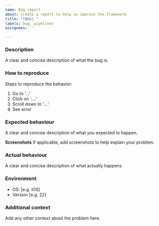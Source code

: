 ```yaml
---
name: Bug report
about: Create a report to help us improve the framework
title: "[BUG] "
labels: bug, pipelines
assignees: ''

---
```


### Description

A clear and concise description of what the bug is.

### How to reproduce

Steps to reproduce the behavior:
1. Go to '...'
2. Click on '....'
3. Scroll down to '....'
4. See error

### Expected behaviour
A clear and concise description of what you expected to happen.

**Screenshots**
If applicable, add screenshots to help explain your problem.

### Actual behaviour
A clear and concise description of what actually happens.

### Environment

 - OS: [e.g. iOS]
 - Version [e.g. 22]

### Additional context

Add any other context about the problem here.
